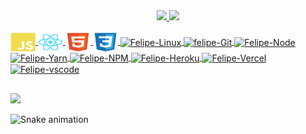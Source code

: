 <div align="center">
  <a href="https://www.linkedin.com/in/felipesindeaux/">
  <img height="180em" src="https://github-readme-stats.vercel.app/api?username=felipesindeaux&show_icons=true&theme=cobalt&include_all_commits=true&count_private=true"/>
  <img height="180em" src="https://github-readme-stats.vercel.app/api/top-langs/?username=felipesindeaux&layout=compact&langs_count=7&theme=cobalt"/>
</div>
<div style="display: inline_block"><br>
  <img align="center" alt="Felipe-Js" height="30" width="40" src="https://raw.githubusercontent.com/devicons/devicon/master/icons/javascript/javascript-plain.svg">
  <img align="center" alt="Felipe-React" height="30" width="40" src="https://raw.githubusercontent.com/devicons/devicon/master/icons/react/react-original.svg">
  <img align="center" alt="Felipe-HTML" height="30" width="40" src="https://raw.githubusercontent.com/devicons/devicon/master/icons/html5/html5-original.svg">
  <img align="center" alt="Felipe-CSS" height="30" width="40" src="https://raw.githubusercontent.com/devicons/devicon/master/icons/css3/css3-original.svg">
  <img align="center" alt="Felipe-Linux" height="40" width="50" src="https://cdn.jsdelivr.net/gh/devicons/devicon/icons/linux/linux-original.svg">
  <img align="center" alt="felipe-Git" height="40" width="50" src="https://cdn.jsdelivr.net/gh/devicons/devicon/icons/git/git-original.svg">  
  <img align="center" alt="Felipe-Node" height="40" width="50" src="https://cdn.jsdelivr.net/gh/devicons/devicon/icons/nodejs/nodejs-original.svg">
  <img align="center" alt="Felipe-Yarn" height="40" width="50" src="https://cdn.jsdelivr.net/gh/devicons/devicon/icons/yarn/yarn-original.svg" />
  <img align="center" alt="Felipe-NPM" height="40" width="50" src="https://cdn.jsdelivr.net/gh/devicons/devicon/icons/npm/npm-original-wordmark.svg">
  <img align="center" alt="Felipe-Heroku" height="40" width="50" src="https://cdn.jsdelivr.net/gh/devicons/devicon/icons/heroku/heroku-plain.svg" />
  <img align="center" alt="Felipe-Vercel" height="20" width="50" src="https://seeklogo.com/images/V/vercel-logo-11E85AE911-seeklogo.com.png" />
  <img align="center" alt="Felipe-vscode" height="40" width="70" src="https://cdn.jsdelivr.net/gh/devicons/devicon/icons/vscode/vscode-original.svg" />
</div>

 ##

<div> 
  <a href="https://www.linkedin.com/in/felipesindeaux/" target="_blank"><img src="https://img.shields.io/badge/-LinkedIn-%230077B5?style=for-the-badge&logo=linkedin&logoColor=white" target="_blank"></a> 
 
  ![Snake animation](https://github.com/felipesindeaux/felipesindeaux/blob/output/github-contribution-grid-snake.svg)
 
</div>
